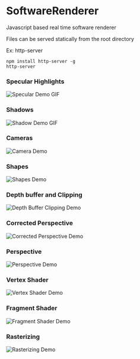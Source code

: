 # SoftwareRenderer
Javascript based real time software renderer

Files can be served statically from the root directory

Ex: http-server

```
npm install http-server -g
http-server
```
### Specular Highlights

![Specular Demo GIF](https://raw.githubusercontent.com/natethegreat2525/SoftwareRenderer/master/screenshots/specular_highlight.gif)

### Shadows

![Shadow Demo GIF](https://raw.githubusercontent.com/natethegreat2525/SoftwareRenderer/master/screenshots/software_render_shadows.gif)

### Cameras

![Camera Demo](https://raw.githubusercontent.com/natethegreat2525/SoftwareRenderer/master/screenshots/9_cameras.PNG)

### Shapes

![Shapes Demo](https://raw.githubusercontent.com/natethegreat2525/SoftwareRenderer/master/screenshots/8_shapes.PNG)

### Depth buffer and Clipping

![Depth Buffer Clipping Demo](https://raw.githubusercontent.com/natethegreat2525/SoftwareRenderer/master/screenshots/7_depth_clipping.PNG)

### Corrected Perspective

![Corrected Perspective Demo](https://raw.githubusercontent.com/natethegreat2525/SoftwareRenderer/master/screenshots/5_corrected_perspective.gif)

### Perspective

![Perspective Demo](https://raw.githubusercontent.com/natethegreat2525/SoftwareRenderer/master/screenshots/4_perspective.gif)

### Vertex Shader

![Vertex Shader Demo](https://raw.githubusercontent.com/natethegreat2525/SoftwareRenderer/master/screenshots/3_vertex_shader.gif)

### Fragment Shader

![Fragment Shader Demo](https://raw.githubusercontent.com/natethegreat2525/SoftwareRenderer/master/screenshots/2_fragment_shaders.PNG)

### Rasterizing

![Rasterizing Demo](https://raw.githubusercontent.com/natethegreat2525/SoftwareRenderer/master/screenshots/1_rasterize.PNG)

